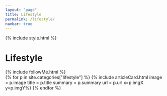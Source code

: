 ```yaml
---
layout: "page"
title: Lifestyle
permalink: /lifestyle/
navbar: true
---
```


{% include style.html %}
<h1>Lifestyle</h1>
{% include followMe.html %}


<div class="grid-container">
{% for p in site.categories["lifestyle"] %}
    {% include articleCard.html image = p.image title = p.title summary = p.summary url = p.url x=p.imgX y=p.imgY%}
{% endfor %}
</div>
